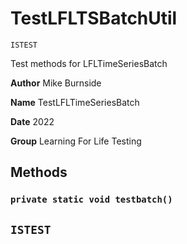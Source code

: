# TestLFLTSBatchUtil

`ISTEST`

Test methods for LFLTimeSeriesBatch

**Author** Mike Burnside

**Name** TestLFLTimeSeriesBatch

**Date** 2022

**Group** Learning For Life Testing

## Methods

### `private static void testbatch()`

## `ISTEST`
